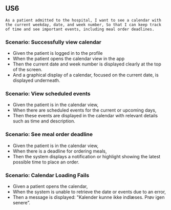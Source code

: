 ## US6

`As a patient admitted to the hospital, I want to see a calendar with the
current weekday, date, and week number, So that I can keep track of time and
see important events, including meal order deadlines.`

### Scenario:  Successfully view calendar

 - Given the patient is logged in to the profile
 - When the patient opens the calendar view in the app
 - Then the current date and week number is displayed clearly at the top of the screen.
 - And a graphical display of a calendar, focused on the current date, is displayed underneath.

### Scenario: View scheduled events

 - Given the patient is in the calendar view,
 - When there are scheduled events for the current or upcoming days,
 - Then these events are displayed in the calendar with relevant details such as time and description.

### Scenario: See meal order deadline

 - Given the patient is in the calendar view,
 - When there is a deadline for ordering meals,
 - Then the system displays a notification or highlight showing the latest possible time to place an order.

### Scenario: Calendar Loading Fails

 - Given a patient opens the calendar,
 - When the system is unable to retrieve the date or events due to an error,
 - Then a message is displayed: "Kalender kunne ikke indlæses. Prøv igen senere”.
